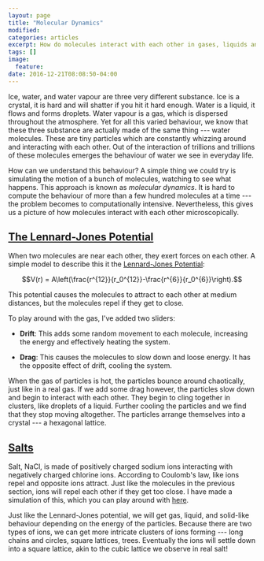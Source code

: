 ```yaml
---
layout: page
title: "Molecular Dynamics"
modified:
categories: articles
excerpt: How do molecules interact with each other in gases, liquids and solids?
tags: []
image:
  feature:
date: 2016-12-21T08:08:50-04:00
---
```


Ice, water, and water vapour are three very different substance. Ice is a crystal, it is hard and will shatter if you hit it hard enough. Water is a liquid, it flows and forms droplets. Water vapour is a gas, which is dispersed throughout the atmosphere. Yet for all this varied behaviour, we know that these three substance are actually made of the same thing --- water molecules. These are tiny particles which are constantly whizzing around and interacting with each other. Out of the interaction of trillions and trillions of these molecules emerges the behaviour of water we see in everyday life. 

How can we understand this behaviour? A simple thing we could try is simulating the motion of a bunch of molecules, watching to see what happens. This approach is known as *molecular dynamics*. It is hard to compute the behaviour of more than a few hundred molecules at a time --- the problem becomes to computationally intensive. Nevertheless, this gives us a picture of how molecules interact with each other microscopically. 

## [The Lennard-Jones Potential](/scripts/NBody/LennardJones.html)

When two molecules are near each other, they exert forces on each other. A simple model to describe this it the [Lennard-Jones Potential](https://en.wikipedia.org/wiki/Lennard-Jones_potential):

$$V(r) = A\left(\frac{r^{12}}{r_0^{12}}-\frac{r^{6}}{r_0^{6}}\right).$$

This potential causes the molecules to attract to each other at medium distances, but the molecules repel if they get to close.

To play around with the gas, I've added two sliders:

* **Drift**: This adds some random movement to each molecule, increasing the energy and effectively heating the system.

* **Drag**: This causes the molecules to slow down and loose energy. It has the opposite effect of drift, cooling the system.

When the gas of particles is hot, the particles bounce around chaotically, just like in a real gas. If we add some drag however, the particles slow down and begin to interact with each other. They begin to cling together in clusters, like droplets of a liquid. Further cooling the particles and we find that they stop moving altogether. The particles arrange themselves into a crystal --- a hexagonal lattice.


## [Salts](/scripts/NBody/Ions.html)
Salt, NaCl, is made of positively charged sodium ions interacting with negatively charged chlorine ions. According to Coulomb's law, like ions repel and opposite ions attract. Just like the molecules in the previous section, ions will repel each other if they get too close. I have made a simulation of this, which you can play around with [here](/scripts/NBody/Ions.html). 

Just like the Lennard-Jones potential, we will get gas, liquid, and solid-like behaviour depending on the energy of the particles. Because there are two types of ions, we can get more intricate clusters of ions forming --- long chains and circles, square lattices, trees. Eventually the ions will settle down into a square lattice, akin to the cubic lattice we observe in real salt!